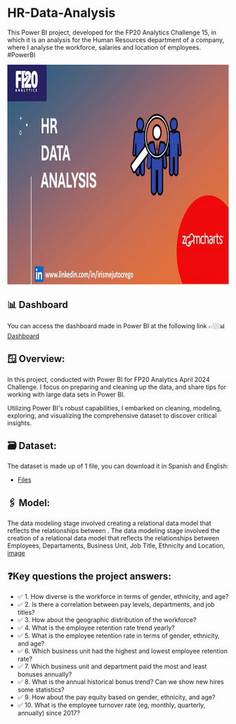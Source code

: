 # HR-Data-Analysis
This Power BI project, developed for the FP20 Analytics Challenge 15, in which it is an analysis for the Human Resources department of a company, where I analyse the workforce, salaries and location of employees. #PowerBI

<div align="center">
<img src="https://github.com/IrisMejuto/HR-Data-Analysis/blob/main/Images/3%20HR%20Data%20Analysis.JPG" alt="Logo" width="800" height="500">
</div>

## 📊 Dashboard
You can access the dashboard made in Power BI at the following link 👉🏼📊 [Dashboard](https://app.powerbi.com/view?r=eyJrIjoiNGNjZWVkNTAtNWIwMC00NTU4LWJkNzktYzI0MmEwMjhhNzk5IiwidCI6IjA1ZWE3NGEzLTkyYzUtNGMzMS05NzhhLTkyNWMzYzc5OWNkMCIsImMiOjh9)


## 🪟 Overview:

In this project, conducted with Power BI for FP20 Analytics April 2024 Challenge. I focus on preparing and cleaning up the data, and share tips for working with large data sets in Power BI.

Utilizing Power BI's robust capabilities, I embarked on cleaning, modeling, exploring, and visualizing the comprehensive dataset to discover critical insights.


## 🗃️ Dataset:

The dataset is made up of 1 file, you can download it in Spanish and English:

* [Files](https://github.com/IrisMejuto/HR-Data-Analysis/tree/main/Datasets)

## 🖇️ Model:

The data modeling stage involved creating a relational data model that reflects the relationships between .
The data modeling stage involved the creation of a relational data model that reflects the relationships between Employees, Departaments, Business Unit, Job Title, Ethnicity and Location,
[image](https://github.com/IrisMejuto/HR-Data-Analysis/blob/main/Images/Model%20HR%20.png)



 ## ❓Key questions the project answers:
* ✅ 1. How diverse is the workforce in terms of gender, ethnicity, and age? 
* ✅ 2. Is there a correlation between pay levels, departments, and job titles? 
* ✅ 3. How about the geographic distribution of the workforce? 
* ✅ 4. What is the employee retention rate trend yearly? 
* ✅ 5. What is the employee retention rate in terms of gender, ethnicity, and age? 
* ✅ 6. Which business unit had the highest and lowest employee retention rate?
* ✅ 7. Which business unit and department paid the most and least bonuses annually? 
* ✅ 8. What is the annual historical bonus trend? Can we show new hires some statistics? 
* ✅ 9. How about the pay equity based on gender, ethnicity, and age?
* ✅ 10. What is the employee turnover rate (eg, monthly, quarterly, annually) since 2017? 
